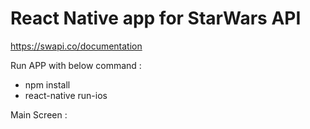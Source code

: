 # React Native app for StarWars API 
https://swapi.co/documentation

Run APP with below command : 
- npm install 
- react-native run-ios

Main Screen :
